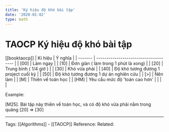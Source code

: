```yaml
---
title: 'Ký hiệu độ khó bài tập'
date: '2020-01-02'
type: math
---
```


# TAOCP Ký hiệu độ khó bài tập

[[booktaocp]]
| Kí hiệu | Ý nghĩa                               |
| ------- | ------------------------------------- |
| [00]    | Làm ngay                              |
| [10]    | Đơn giản ( làm trong 1 phút là xong)  |
| [20]    | Trung bình ( 1/4 giờ )                |
| [30]    | Khó vừa phải                          |
| [40]    | Độ khó tương đương 1 project cuối kỳ  |
| [50]    | Độ khó tương đương 1 dự án nghiên cứu |
| [>]     | Nên làm                               |
| [M]     | Thiên về toán học                     |
| [HM]    | Yêu cầu mức độ 'toán cao hơn'         |
|         |                                       |

Example: 

[M25]. Bài tập này thiên về toán học, và có độ khó vừa phải nằm trong quãng [20] => [30]

---
Tags: [[Algorithms]] - [[TAOCP]]
Reference:
Related: 